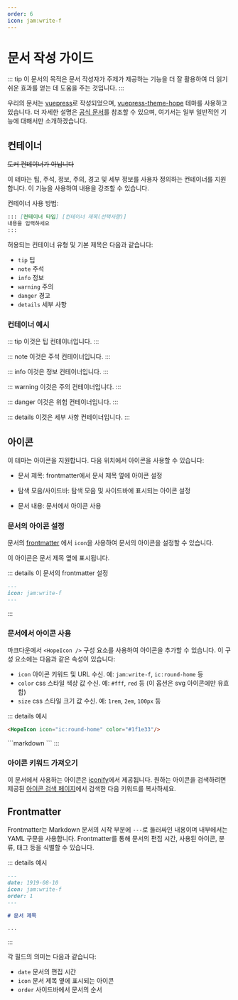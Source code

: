 ```yaml
---
order: 6
icon: jam:write-f
---
```


# 문서 작성 가이드

::: tip
이 문서의 목적은 문서 작성자가 주제가 제공하는 기능을 더 잘 활용하여 더 읽기 쉬운 효과를 얻는 데 도움을 주는 것입니다.
:::

우리의 문서는 [vuepress](https://github.com/vuejs/vuepress)로 작성되었으며, [vuepress-theme-hope](https://github.com/vuepress-theme-hope/vuepress-theme-hope) 테마를 사용하고 있습니다. 더 자세한 설명은 [공식 문서](https://theme-hope.vuejs.press/zh/)를 참조할 수 있으며, 여기서는 일부 일반적인 기능에 대해서만 소개하겠습니다.

## 컨테이너

~~도커 컨테이너가 아닙니다~~

이 테마는 팁, 주석, 정보, 주의, 경고 및 세부 정보를 사용자 정의하는 컨테이너를 지원합니다. 이 기능을 사용하여 내용을 강조할 수 있습니다.

컨테이너 사용 방법:

```markdown
::: [컨테이너 타입] [컨테이너 제목(선택사항)]
내용을 입력하세요
:::
```

허용되는 컨테이너 유형 및 기본 제목은 다음과 같습니다:

- `tip` 팁
- `note` 주석
- `info` 정보
- `warning` 주의
- `danger` 경고
- `details` 세부 사항

### 컨테이너 예시

::: tip
이것은 팁 컨테이너입니다.
:::

::: note
이것은 주석 컨테이너입니다.
:::

::: info
이것은 정보 컨테이너입니다.
:::

::: warning
이것은 주의 컨테이너입니다.
:::

::: danger
이것은 위험 컨테이너입니다.
:::

::: details
이것은 세부 사항 컨테이너입니다.
:::

## 아이콘

이 테마는 아이콘을 지원합니다. 다음 위치에서 아이콘을 사용할 수 있습니다:

- 문서 제목: frontmatter에서 문서 제목 옆에 아이콘 설정

- 탐색 모음/사이드바: 탐색 모음 및 사이드바에 표시되는 아이콘 설정

- 문서 내용: 문서에서 아이콘 사용

### 문서의 아이콘 설정

문서의 [frontmatter](#frontmatter) 에서 `icon`을 사용하여 문서의 아이콘을 설정할 수 있습니다.

이 아이콘은 문서 제목 옆에 표시됩니다.

::: details 이 문서의 frontmatter 설정

```markdown
---
icon: jam:write-f
---
```

:::

### 문서에서 아이콘 사용

마크다운에서 `<HopeIcon />` 구성 요소를 사용하여 아이콘을 추가할 수 있습니다. 이 구성 요소에는 다음과 같은 속성이 있습니다:

- `icon` 아이콘 키워드 및 URL 수신. 예: `jam:write-f`, `ic:round-home` 등
- `color` css 스타일 색상 값 수신. 예: `#fff`, `red` 등 (이 옵션은 svg 아이콘에만 유효함)
- `size` css 스타일 크기 값 수신. 예: `1rem`, `2em`, `100px` 등

::: details 예시
<HopeIcon icon="ic:round-home" color="#1f1e33"/>

```markdown
<HopeIcon icon="ic:round-home" color="#1f1e33"/>
```

<HopeIcon icon="https://cdn.jsdelivr.net/gh/MaaAssistantArknights/design@main/logo/maa-logo_512x512.png" size="4rem" />
```markdown
<HopeIcon icon="https://cdn.jsdelivr.net/gh/MaaAssistantArknights/design@main/logo/maa-logo_512x512.png" size="4rem" />
```
:::

### 아이콘 키워드 가져오기

이 문서에서 사용하는 아이콘은 [iconify](https://iconify.design/)에서 제공됩니다. 원하는 아이콘을 검색하려면 제공된 [아이콘 검색 페이지](https://icon-sets.iconify.design/)에서 검색한 다음 키워드를 복사하세요.

## Frontmatter

Frontmatter는 Markdown 문서의 시작 부분에 `---`로 둘러싸인 내용이며 내부에서는 YAML 구문을 사용합니다. Frontmatter를 통해 문서의 편집 시간, 사용된 아이콘, 분류, 태그 등을 식별할 수 있습니다.

::: details 예시

```markdown
---
date: 1919-08-10
icon: jam:write-f
order: 1
---

# 문서 제목

...
```

:::

각 필드의 의미는 다음과 같습니다:

- `date` 문서의 편집 시간
- `icon` 문서 제목 옆에 표시되는 아이콘
- `order` 사이드바에서 문서의 순서
